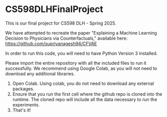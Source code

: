 # CS598DLHFinalProject

This is our final project for CS598 DLH - Spring 2025.

We have attempted to recreate the paper "Explaining a Machine Learning Decision to Physicians via Counterfactuals," available here: https://github.com/supriyanagesh94/CFVAE  

In order to run this code, you will need to have Python Version 3 installed.

Please import the entire repository with all the included files to run it successfully. We recommend using Google Colab, as you will not need to download any additional libraries.

1) Open Colab. Using colab, you do not need to download any external packages.
2) Ensure that you run the first cell where the github repo is cloned into the runtime. The cloned repo will include all the data necessary to run the experiments. 
3) That's it!
